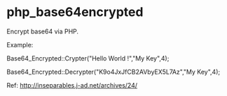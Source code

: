 # php_base64encrypted
Encrypt base64 via PHP. 

Example: 

Base64_Encrypted::Crypter("Hello World !","My Key",4);

Base64_Encrypted::Decrypter("K9o4JxJfCB2AVbyEX5L7Az","My Key",4);

Ref: http://inseparables.j-ad.net/archives/24/
